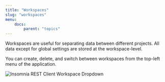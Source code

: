```yaml
---
title: "Workspaces"
slug: "workspaces"
menu:
    docs:
        parent: "topics"
---
```


Workspaces are useful for separating data between different projects. All data except for global
settings are stored at the workspace-level.

You can create, delete, and switch between workspaces from the top-left menu of the application.

![Insomnia REST Client Workspace Dropdown](/images/docs/workspace-dropdown.png)